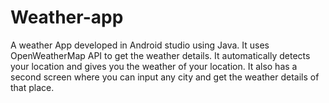 # Weather-app

A weather App developed in Android studio using Java. It uses OpenWeatherMap API to get the weather details. It automatically detects your location and gives you the weather
of your location. It also has a second screen where you can input any city and get the weather details of that place.
